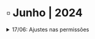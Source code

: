 # ▫️ Junho | 2024



<details>

<summary>17/06: Ajustes nas permissões</summary>

A aplicação foi alterada para possibilitar ao usuário utilizar as telas do menu Documentos de forma isolada, conforme a necessidade de acesso ou política de segurança da empresa.

As telas do menu Documento, eram exibidas para o usuário por compartilharem as mesmas operações de acesso, como por exemplo: Visualizar documentos, upload de arquivos, excluir documentos e outras de uso em comum para edição/visualização de documentos. &#x20;

São as telas:&#x20;

* Cadastrar&#x20;
* Explorar&#x20;
* Localização Simples&#x20;
* Localização Avançada&#x20;

![](<../.gitbook/assets/image (2).png>)

Com esta mudança, um usuário poderá por exemplo, acessar apenas a tela Cadastrar do menu Documento, sem que haja vínculo ou acesso para as demais telas do mesmo menu.

<mark style="color:green;">**Exemplos de formas de uso a partir do ajuste:**</mark>&#x20;

* Um usuário poderá acessar apenas a tela **Cadastrar** e, visualizar somente os documentos cadastrados por ele;
* Um usuário poderá acessar apenas a tela **Explorar** e, visualizar/digitalizar documentos sem vínculo com as demais telas do menu;
* Um usuário poderá acessar apenas a tela **Localização Simples** e realizar pesquisas por conteúdo sem vínculo com as demais telas do menu;
* Um usuário poderá acessar apenas a tela **Localização Avançada** e realizar pesquisas sem vínculo com as demais telas do menu.&#x20;

Além da melhoria para o uso das telas do menu Documentos, houve um impacto importante e significativo para o menu **Workflow**, permitindo que um usuário possa cadastrar um documento no fluxo, sem que ele tenha acesso às telas **Cadastrar** e **pesquisas de documentos** (Explorar, Localização Simples, Localização Avançada).&#x20;

</details>
